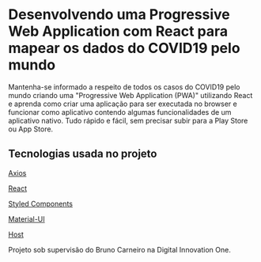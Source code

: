 # Desenvolvendo uma Progressive Web Application com React para mapear os dados do COVID19 pelo mundo

Mantenha-se informado a respeito de todos os casos do COVID19 pelo mundo criando
uma "Progressive Web Application (PWA)" utilizando React e aprenda como criar
uma aplicação para ser executada no browser e funcionar como aplicativo contendo
algumas funcionalidades de um aplicativo nativo. Tudo rápido e fácil, sem
precisar subir para a Play Store ou App Store.

## Tecnologias usada no projeto
[Axios](https://axios-http.com/docs/intro)

[React](https://pt-br.reactjs.org/)

[Styled Components](https://styled-components.com/)

[Material-UI](https://expressjs.com/pt-br/)

[Host](https://covid19pwa.netlify.app/)


Projeto sob supervisão do Bruno Carneiro na Digital Innovation One.
